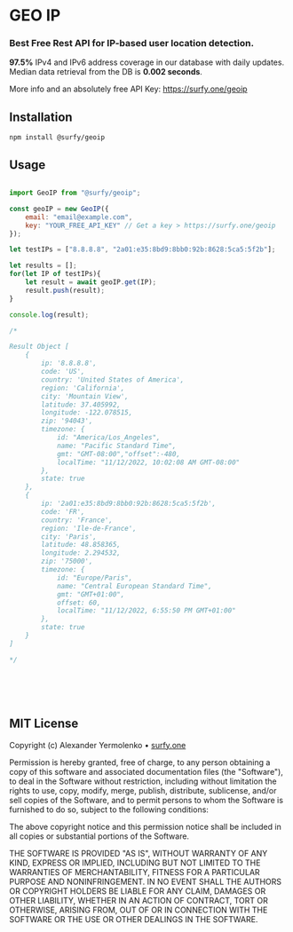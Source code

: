 # GEO IP
### Best Free Rest API for IP-based user location detection.

**97.5%** IPv4 and IPv6 address coverage in our database with daily updates. Median data retrieval from the DB is **0.002 seconds**.


More info and an absolutely free API Key: https://surfy.one/geoip

## Installation

```
npm install @surfy/geoip
```

## Usage

```js

import GeoIP from "@surfy/geoip";

const geoIP = new GeoIP({
	email: "email@example.com",
	key: "YOUR_FREE_API_KEY" // Get a key > https://surfy.one/geoip
});

let testIPs = ["8.8.8.8", "2a01:e35:8bd9:8bb0:92b:8628:5ca5:5f2b"];

let results = [];
for(let IP of testIPs){
	let result = await geoIP.get(IP);
	result.push(result);
}

console.log(result);

/*

Result Object [
	{
		ip: '8.8.8.8',
		code: 'US',
		country: 'United States of America',
		region: 'California',
		city: 'Mountain View',
		latitude: 37.405992,
		longitude: -122.078515,
		zip: '94043',
		timezone: {
			id: "America/Los_Angeles",
			name: "Pacific Standard Time",
			gmt: "GMT-08:00","offset":-480,
			localTime: "11/12/2022, 10:02:08 AM GMT-08:00"
		},
		state: true
	},
	{
		ip: '2a01:e35:8bd9:8bb0:92b:8628:5ca5:5f2b',
		code: 'FR',
		country: 'France',
		region: 'Ile-de-France',
		city: 'Paris',
		latitude: 48.858365,
		longitude: 2.294532,
		zip: '75000',
		timezone: {
			id: "Europe/Paris",
			name: "Central European Standard Time",
			gmt: "GMT+01:00",
			offset: 60,
			localTime: "11/12/2022, 6:55:50 PM GMT+01:00"
		},
		state: true
	}
]

*/

```

<br />
<br />
<br />

## MIT License

Copyright (c) Alexander Yermolenko • [surfy.one](https://surfy.one)

Permission is hereby granted, free of charge, to any person obtaining a copy
of this software and associated documentation files (the "Software"), to deal
in the Software without restriction, including without limitation the rights
to use, copy, modify, merge, publish, distribute, sublicense, and/or sell
copies of the Software, and to permit persons to whom the Software is
furnished to do so, subject to the following conditions:

The above copyright notice and this permission notice shall be included in all
copies or substantial portions of the Software.

THE SOFTWARE IS PROVIDED "AS IS", WITHOUT WARRANTY OF ANY KIND, EXPRESS OR
IMPLIED, INCLUDING BUT NOT LIMITED TO THE WARRANTIES OF MERCHANTABILITY,
FITNESS FOR A PARTICULAR PURPOSE AND NONINFRINGEMENT. IN NO EVENT SHALL THE
AUTHORS OR COPYRIGHT HOLDERS BE LIABLE FOR ANY CLAIM, DAMAGES OR OTHER
LIABILITY, WHETHER IN AN ACTION OF CONTRACT, TORT OR OTHERWISE, ARISING FROM,
OUT OF OR IN CONNECTION WITH THE SOFTWARE OR THE USE OR OTHER DEALINGS IN THE
SOFTWARE.